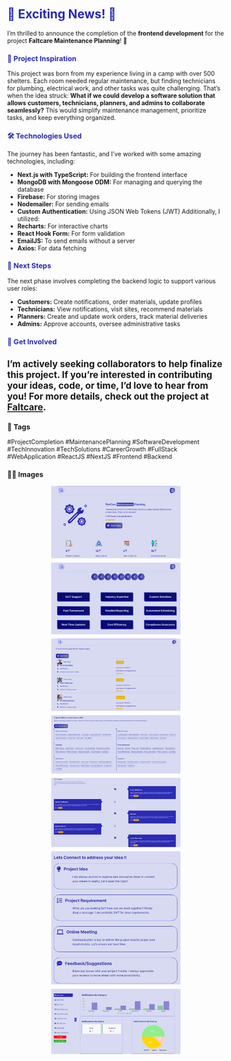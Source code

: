 # <span style="color:#2b2bb4">🚀 Exciting News! 🚀</span>
I’m thrilled to announce the completion of the **frontend development** for the project **Faltcare Maintenance Planning**! 🎉
### <span style="color:#2b2bb4">🌟 Project Inspiration</span>
This project was born from my experience living in a camp with over 500 shelters. Each room needed regular maintenance, but finding technicians for plumbing, electrical work, and other tasks was quite challenging.
That’s when the idea struck: **What if we could develop a software solution that allows customers, technicians, planners, and admins to collaborate seamlessly?** This would simplify maintenance management, prioritize tasks, and keep everything organized.
### <span style="color:#2b2bb4">🛠️ Technologies Used</span>
The journey has been fantastic, and I’ve worked with some amazing technologies, including:
- **Next.js with TypeScript:** For building the frontend interface
- **MongoDB with Mongoose ODM:** For managing and querying the database
- **Firebase:** For storing images
- **Nodemailer:** For sending emails
- **Custom Authentication:** Using JSON Web Tokens (JWT)
Additionally, I utilized:
- **Recharts:** For interactive charts
- **React Hook Form:** For form validation
- **EmailJS:** To send emails without a server
- **Axios:** For data fetching
### <span style="color:#2b2bb4">🚀 Next Steps</span>
The next phase involves completing the backend logic to support various user roles:
- **Customers:** Create notifications, order materials, update profiles
- **Technicians:** View notifications, visit sites, recommend materials
- **Planners:** Create and update work orders, track material deliveries
- **Admins:** Approve accounts, oversee administrative tasks
### <span style="color:#2b2bb4">🤝 Get Involved</span>
I’m actively seeking collaborators to help finalize this project. If you’re interested in contributing your ideas, code, or time, I’d love to hear from you!
For more details, check out the project at [Faltcare](https://flatcare.netlify.app/).
---
### 📌 **Tags**
#ProjectCompletion #MaintenancePlanning #SoftwareDevelopment #TechInnovation #TechSolutions #CareerGrowth #FullStack #WebApplication #ReactJS #NextJS #Frontend #Backend
### 🐱‍💻 **Images**
<div style="display: flex; flex-wrap: wrap; gap: 10px; justify-content: center;">
    <img src="/public/assets/images/flatcarescreen1.PNG" alt="Faltcare Screen 1" style="width: 100%; max-width: 300px;"/>
    <img src="/public/assets/images/flatcarescreen2.PNG" alt="Faltcare Screen 2" style="width: 100%; max-width: 300px;"/>
    <img src="/public/assets/images/flatcarescreen3.PNG" alt="Faltcare Screen 3" style="width: 100%; max-width: 300px;"/>
    <img src="/public/assets/images/flatcarescreen4.PNG" alt="Faltcare Screen 4" style="width: 100%; max-width: 300px;"/>
    <img src="/public/assets/images/flatcarescreen5.PNG" alt="Faltcare Screen 5" style="width: 100%; max-width: 300px;"/>
    <img src="/public/assets/images/flatcarescreen6.PNG" alt="Faltcare Screen 6" style="width: 100%; max-width: 300px;"/>
    <img src="/public/assets/images/flatcarescreen7.PNG" alt="Faltcare Screen 7" style="width: 100%; max-width: 300px;"/>
</div>
